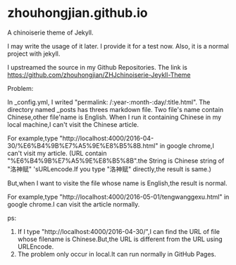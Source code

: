# zhouhongjian.github.io

A chinoiserie theme of Jekyll.

I may write the usage of it later.
I provide it for a test now.
Also, it is a normal project with jekyll.

I upstreamed the source in my Github Repositories. The link is https://github.com/zhouhongjian/ZHJchinoiserie-Jeykll-Theme

Problem:

In _config.yml, I writed "permalink: /:year-:month-:day/:title.html".
The directory named _posts has threes markdown file.
Two file's name contain Chinese,other file'name is English.
When I run it containing Chinese in my local machine,I can't visit the Chinese article.

For example,type
"http://localhost:4000/2016-04-30/%E6%B4%9B%E7%A5%9E%E8%B5%8B.html" in google chrome,I can't visit my article. (URL contain "%E6%B4%9B%E7%A5%9E%E8%B5%8B".the String is Chinese string of "洛神赋" 'sURLencode.If you type "洛神赋" directly,the result is same.)

But,when I want to visite the file whose name is English,the result is normal.

For example,type
"http://localhost:4000/2016-05-01/tengwanggexu.html" in google chrome.I can visit the article normally.

ps:
1. If I type "http://localhost:4000/2016-04-30/",I can find the URL of file whose filename is Chinese.But,the URL is different from the URL using URLEncode.
2. The problem only occur in local.It can run normally in GitHub Pages.
